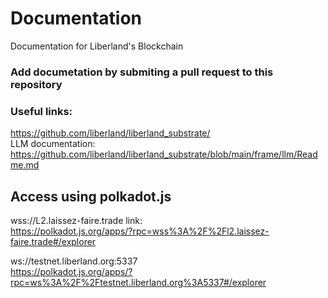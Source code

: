 # Documentation
Documentation for Liberland's Blockchain


### Add documetation by submiting a pull request to this repository


### Useful links:  
https://github.com/liberland/liberland_substrate/  
LLM documentation: https://github.com/liberland/liberland_substrate/blob/main/frame/llm/Readme.md  

## Access using polkadot.js   
wss://L2.laissez-faire.trade link:    
https://polkadot.js.org/apps/?rpc=wss%3A%2F%2Fl2.laissez-faire.trade#/explorer

ws://testnet.liberland.org:5337             
https://polkadot.js.org/apps/?rpc=ws%3A%2F%2Ftestnet.liberland.org%3A5337#/explorer
